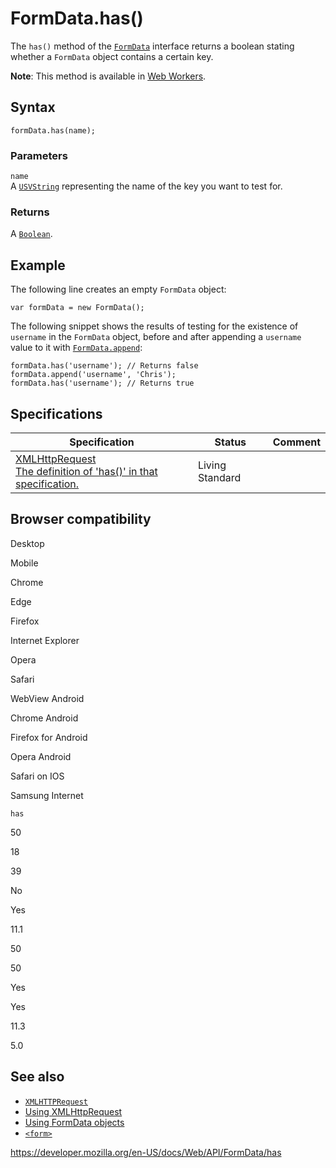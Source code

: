 # FormData.has()

The `has()` method of the [`FormData`](../formdata) interface returns a boolean stating whether a `FormData` object contains a certain key.

**Note**: This method is available in [Web Workers](../web_workers_api).

## Syntax

    formData.has(name);

### Parameters

`name`  
A [`USVString`](../usvstring) representing the name of the key you want to test for.

### Returns

A [`Boolean`](https://developer.mozilla.org/en-US/docs/Web/JavaScript/Reference/Global_Objects/Boolean).

## Example

The following line creates an empty `FormData` object:

    var formData = new FormData();

The following snippet shows the results of testing for the existence of `username` in the `FormData` object, before and after appending a `username` value to it with [`FormData.append`](append):

    formData.has('username'); // Returns false
    formData.append('username', 'Chris');
    formData.has('username'); // Returns true

## Specifications

<table><thead><tr class="header"><th>Specification</th><th>Status</th><th>Comment</th></tr></thead><tbody><tr class="odd"><td><a href="https://xhr.spec.whatwg.org/#dom-formdata-has">XMLHttpRequest<br />
<span class="small">The definition of 'has()' in that specification.</span></a></td><td><span class="spec-living">Living Standard</span></td><td></td></tr></tbody></table>

## Browser compatibility

Desktop

Mobile

Chrome

Edge

Firefox

Internet Explorer

Opera

Safari

WebView Android

Chrome Android

Firefox for Android

Opera Android

Safari on IOS

Samsung Internet

`has`

50

18

39

No

Yes

11.1

50

50

Yes

Yes

11.3

5.0

## See also

- [`XMLHTTPRequest`](../xmlhttprequest)
- [Using XMLHttpRequest](../xmlhttprequest/using_xmlhttprequest)
- [Using FormData objects](using_formdata_objects)
- [`<form>`](https://developer.mozilla.org/en-US/docs/Web/HTML/Element/form)

<a href="https://developer.mozilla.org/en-US/docs/Web/API/FormData/has" class="_attribution-link">https://developer.mozilla.org/en-US/docs/Web/API/FormData/has</a>
